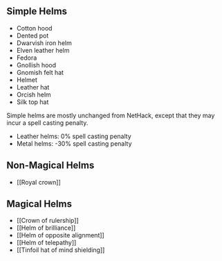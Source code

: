 ## Simple Helms

- Cotton hood
- Dented pot
- Dwarvish iron helm
- Elven leather helm
- Fedora
- Gnollish hood
- Gnomish felt hat
- Helmet
- Leather hat
- Orcish helm
- Silk top hat

Simple helms are mostly unchanged from NetHack, except that they may incur a spell casting penalty.
- Leather helms: 0% spell casting penalty
- Metal helms: -30% spell casting penalty

## Non-Magical Helms

- [[Royal crown]]

## Magical Helms

- [[Crown of rulership]]
- [[Helm of brilliance]]
- [[Helm of opposite alignment]]
- [[Helm of telepathy]]
- [[Tinfoil hat of mind shielding]]